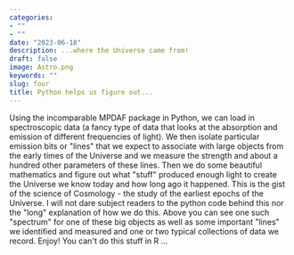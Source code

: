 ```yaml
---
categories:
- ""
- ""
date: "2023-06-18"
description: ...where the Universe came from!
draft: false
image: Astro.png
keywords: ""
slug: four
title: Python helps us figure out...
---
```


Using the incomparable MPDAF package in Python, we can load in spectroscopic data
(a fancy type of data that looks at the absorption and emission of different 
frequencies of light). We then isolate particular emission bits or "lines" that 
we expect to associate with large objects from the early times of the Universe 
and we measure the strength and about a hundred other parameters of these lines. 
Then we do some beautiful mathematics and figure out what "stuff" produced enough 
light to create the Universe we know today and how long ago it happened. This is
the gist of the science of Cosmology - the study of the earliest epochs of the 
Universe. I will not dare subject readers to the python code behind this 
nor the "long" explanation of how we do this. Above you can see one such "spectrum"
for one of these big objects as well as some important "lines" we identified and 
measured and one or two typical collections of data we record. Enjoy! You can't 
do this stuff in R ...